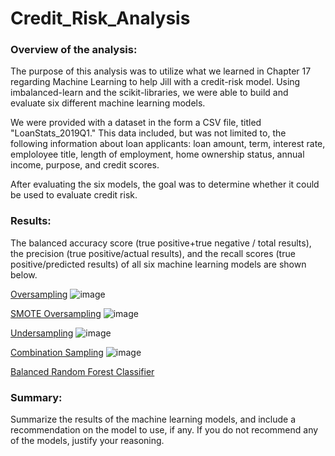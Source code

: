 # Credit_Risk_Analysis

### Overview of the analysis:
The purpose of this analysis was to utilize what we learned in Chapter 17 regarding Machine Learning to help Jill with a credit-risk model. Using imbalanced-learn and the scikit-libraries, we were able to build and evaluate six different machine learning models. 

We were provided with a dataset in the form a CSV file, titled "LoanStats_2019Q1." This data included, but was not limited to, the following information about loan applicants: loan amount, term, interest rate, emploloyee title, length of employment, home ownership status, annual income, purpose, and credit scores.

After evaluating the six models, the goal was to determine whether it could be used to evaluate credit risk.

### Results:
The balanced accuracy score (true positive+true negative / total results), the precision (true positive/actual results), and the recall scores (true positive/predicted results) of all six machine learning models are shown below.

<u>Oversampling</u>
![image](https://user-images.githubusercontent.com/88783255/146696303-5daad8d2-8c5f-46c8-8c72-6d398e9b99c8.png)

<u>SMOTE Oversampling</u>
![image](https://user-images.githubusercontent.com/88783255/146696328-e1b6cd19-5a67-4276-84df-218c61037187.png)

<u>Undersampling</u>
![image](https://user-images.githubusercontent.com/88783255/146696359-0fedc231-0926-47a5-bc4b-f0aac198b8e2.png)

<u>Combination Sampling</u>
![image](https://user-images.githubusercontent.com/88783255/146696379-72e013df-f66c-476f-a068-34dd8de18bd3.png)

<u>Balanced Random Forest Classifier</u>


### Summary:
Summarize the results of the machine learning models, and include a recommendation on the model to use, if any. If you do not recommend any of the models, justify your reasoning.
